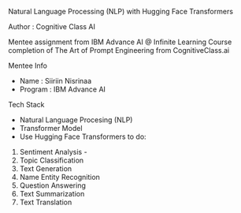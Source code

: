 Natural Language Processing (NLP) with Hugging Face Transformers

Author : Cognitive Class AI

Mentee assignment from IBM Advance AI @ Infinite Learning Course completion of The Art of Prompt Engineering from CognitiveClass.ai

Mentee Info

- Name : Siiriin Nisrinaa
- Program : IBM Advance AI

Tech Stack

- Natural Language Procesing (NLP)
- Transformer Model
- Use Hugging Face Transformers to do:
1. Sentiment Analysis - 
2. Topic Classification
3. Text Generation
4. Name Entity Recognition
5. Question Answering
6. Text Summarization
7. Text Translation

